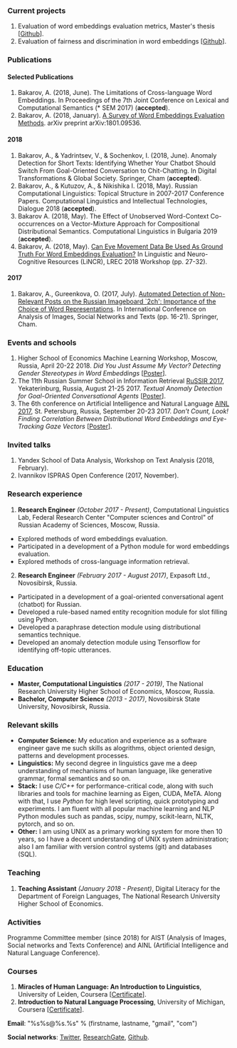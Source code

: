### Current projects

1. Evaluation of word embeddings evaluation metrics, Master's thesis [[Github](https://github.com/word-forge/embeddings-gym)].
2. Evaluation of fairness and discrimination in word embeddings [[Github](github.com/bakarov/fair-embeddings)].

### Publications

#### Selected Publications

1. Bakarov, A. (2018, June). The Limitations of Cross-language Word Embeddings. In Proceedings of the 7th Joint Conference on Lexical and Computational Semantics (* SEM 2017) (**accepted**). 
2. Bakarov, A. (2018, January). [A Survey of Word Embeddings Evaluation Methods](https://arxiv.org/abs/1801.09536). arXiv preprint arXiv:1801.09536.

#### 2018

1. Bakarov, A., & Yadrintsev, V., & Sochenkov, I. (2018, June). Anomaly Detection for Short Texts: Identifying Whether Your Chatbot Should Switch From Goal-Oriented Conversation to Chit-Chatting. In Digital Transformations & Global Society. Springer, Cham (**accepted**).
2. Bakarov, A., & Kutuzov, A., & Nikishika I. (2018, May). Russian Computational Linguistics: Topical Structure in 2007-2017 Conference Papers. Computational Linguistics and Intellectual Technologies, Dialogue 2018 (**accepted**).
3. Bakarov A. (2018, May). The Effect of Unobserved Word-Context Co-occurrences on a Vector-Mixture Approach for Compositional Distributional Semantics. Computational Linguistics in Bulgaria 2019 (**accepted**). 
4. Bakarov, A. (2018, May). [Can Eye Movement Data Be Used As Ground Truth For Word Embeddings Evaluation?](http://lrec-conf.org/workshops/lrec2018/W9/pdf/3_W9.pdf) In Linguistic and Neuro-Cognitive Resources (LiNCR), LREC 2018 Workshop (pp. 27-32).


#### 2017

1. Bakarov, A., Gureenkova, O. (2017, July). [Automated Detection of Non-Relevant Posts on the Russian Imageboard `2ch': Importance of the Choice of Word Representations](https://link.springer.com/chapter/10.1007/978-3-319-73013-4_2). In International Conference on Analysis of Images, Social Networks and Texts (pp. 16-21). Springer, Cham.

### Events and schools

1. Higher School of Economics Machine Learning Workshop, Moscow, Russia, April 20-22 2018. *Did You Just Assume My Vector? Detecting Gender Stereotypes in Word Embeddings* [[Poster](https://www.researchgate.net/publication/324562051_Did_You_Just_Assume_My_Vector_Detecting_Gender_Stereotypes_in_Word_Embeddings)].
2. The 11th Russian Summer School in Information Retrieval [RuSSIR 2017](http://romip.ru/russir2017/), Yekaterinburg, Russia, August 21-25 2017. *Textual Anomaly Detection for Goal-Oriented Conversational Agents* [[Poster](https://www.researchgate.net/publication/319433350_Textual_Anomaly_Detection_for_Goal-Oriented_Conversational_Agents)].
3. The 6th conference on Artificial Intelligence and Natural Language [AINL 2017](http://ainlconf.ru/2017), St. Petersburg, Russia, September 20-23 2017. *Don't Count, Look! Finding Correlation Between Distributional Word Embeddings and Eye-Tracking Gaze Vectors* [[Poster](https://www.researchgate.net/publication/319964918_Don't_Count_Look_Finding_Correlation_Between_Distributional_Word_Embeddings_and_Eye-Tracking_Gaze_Vectors)].

### Invited talks

1. Yandex School of Data Analysis, Workshop on Text Analysis (2018, February).
2. Ivannikov ISPRAS Open Conference (2017, November).

### Research experience

1. **Research Engineer** *(October 2017 - Present)*, Computational Linguistics Lab, Federal Research Center "Computer sciences and Control" of Russian Academy of Sciences, Moscow, Russia.

* Explored methods of word embeddings evaluation.
* Participated in a development of a Python module for word embeddings evaluation.
* Explored methods of cross-language information retrieval.

2. **Research Engineer** *(February 2017 - August 2017)*, Expasoft Ltd., Novosibirsk, Russia.

* Participated in a development of a goal-oriented conversational agent (chatbot) for Russian.
* Developed a rule-based named entity recognition module for slot filling using Python.
* Developed a paraphrase detection module using distributional semantics technique.
* Developed an anomaly detection module using Tensorflow for identifying off-topic utterances.


### Education

* **Master, Computational Linguistics** *(2017 - 2019)*, The National Research University Higher School of Economics, Moscow, Russia.
* **Bachelor, Computer Science** *(2013 - 2017)*, Novosibirsk State University, Novosibirsk, Russia.

### Relevant skills

* **Computer Science:** My education and experience as a software engineer gave me such skills as alogrithms, object oriented design, patterns and development processes.
* **Linguistics:** My second degree in linguistics gave me a deep understanding of mechanisms of human language, like generative grammar, formal semantics and so on.
* **Stack:** I use *C/C++* for performance-critical code, along with such libraries and tools for machine learning as Eigen, CUDA, MeTA. Along with that, I use *Python* for high level scripting, quick prototyping and experiments. I am fluent with all popular machine learning and NLP Python modules such as pandas, scipy, numpy, scikit-learn, NLTK, pytorch, and so on.
* **Other:** I am using UNIX as a primary working system for more then 10 years, so I have a decent understanding of UNIX system administration; also I am familiar with version control systems (git) and databases (SQL).

### Teaching

1. **Teaching Assistant** *(January 2018 - Present)*, Digital Literacy for the Department of Foreign Languages, The National Research University Higher School of Economics.

### Activities

Programme Committee member (since 2018) for AIST (Analysis of Images, Social networks and Texts Conference) and AINL (Artificial Intelligence and Natural Language Conference).

### Courses

1. **Miracles of Human Language: An Introduction to Linguistics**, University of Leiden, Coursera [[Certificate](https://www.coursera.org/account/accomplishments/certificate/T3BCRYSQ6GK8)].
2. **Introduction to Natural Language Processing**, University of Michigan, Coursera [[Certificate](https://www.coursera.org/account/accomplishments/certificate/GGY6ZSZVEMHK)].


**Email**: "%s%s@%s.%s" % (firstname, lastname, "gmail", "com")

**Social networks**: [Twitter](https://twitter.com/a_bakarov), [ResearchGate](https://www.researchgate.net/profile/Amir_Bakarov), [Github](https://github.com/bakarov).
